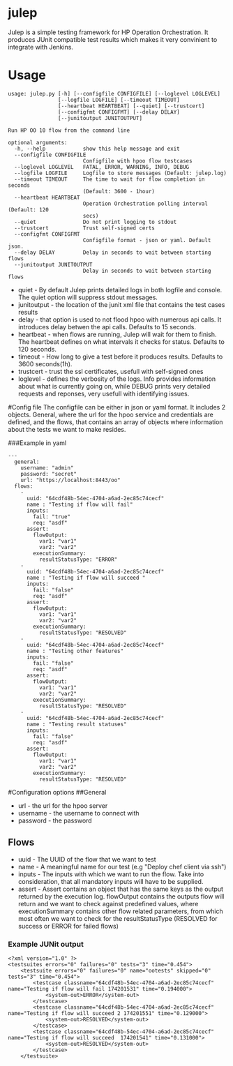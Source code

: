 # julep

Julep is a simple testing framework for HP Operation Orchestration. It produces JUnit compatible test results which makes it very convinient to integrate with Jenkins.


# Usage
```
usage: julep.py [-h] [--configfile CONFIGFILE] [--loglevel LOGLEVEL]
                [--logfile LOGFILE] [--timeout TIMEOUT]
                [--heartbeat HEARTBEAT] [--quiet] [--trustcert]
                [--configfmt CONFIGFMT] [--delay DELAY]
                [--junitoutput JUNITOUTPUT]

Run HP OO 10 flow from the command line

optional arguments:
  -h, --help            show this help message and exit
  --configfile CONFIGFILE
                        Configfile with hpoo flow testcases
  --loglevel LOGLEVEL   FATAL, ERROR, WARNING, INFO, DEBUG
  --logfile LOGFILE     Logfile to store messages (Default: julep.log)
  --timeout TIMEOUT     The time to wait for flow completion in seconds
                        (Default: 3600 - 1hour)
  --heartbeat HEARTBEAT
                        Operation Orchestration polling interval (Default: 120
                        secs)
  --quiet               Do not print logging to stdout
  --trustcert           Trust self-signed certs
  --configfmt CONFIGFMT
                        Configfile format - json or yaml. Default json.
  --delay DELAY         Delay in seconds to wait between starting flows
  --junitoutput JUNITOUTPUT
                        Delay in seconds to wait between starting flows
```

- quiet - By default Julep prints detailed logs in both logfile and console. The quiet option will suppress stdout messages.
- junitoutput - the location of the junit xml file that contains the test cases results
- delay - that option is used to not flood hpoo with numerous api calls. It introduces  delay betwen the api calls. Defaults to 15 seconds.
- heartbeat - when flows are running, Julep will wait for them to finish. The heartbeat defines on what intervals it checks for status. Defaults to 120 seconds.
- timeout - How long to give a test before it produces results. Defaults to 3600 seconds(1h).
- trustcert - trust the ssl certificates, usefull with self-signed ones
- loglevel - defines the verbosity of the logs. Info provides information about what is currently going on, while DEBUG prints very detailed requests and reponses, very usefull with identifying issues.

#Config file
The configfile can be either in json or yaml format. It includes 2 objects. General, where the url for the hpoo service and credentials are defined, and the flows, that contains an array of objects where information about the tests we want to make resides.

###Example in yaml
```
---
  general: 
    username: "admin"
    password: "secret"
    url: "https://localhost:8443/oo"
  flows: 
    - 
      uuid: "64cdf48b-54ec-4704-a6ad-2ec85c74cecf"
      name : "Testing if flow will fail"
      inputs: 
        fail: "true"
        req: "asdf"
      assert: 
        flowOutput: 
          var1: "var1"
          var2: "var2"
        executionSummary: 
          resultStatusType: "ERROR"
    - 
      uuid: "64cdf48b-54ec-4704-a6ad-2ec85c74cecf"
      name : "Testing if flow will succeed "
      inputs: 
        fail: "false"
        req: "asdf"
      assert: 
        flowOutput: 
          var1: "var1"
          var2: "var2"
        executionSummary: 
          resultStatusType: "RESOLVED"
    - 
      uuid: "64cdf48b-54ec-4704-a6ad-2ec85c74cecf"
      name : "Testing other features"
      inputs: 
        fail: "false"
        req: "asdf"
      assert: 
        flowOutput: 
          var1: "var1"
          var2: "var2"
        executionSummary: 
          resultStatusType: "RESOLVED"
    - 
      uuid: "64cdf48b-54ec-4704-a6ad-2ec85c74cecf"
      name : "Testing result statuses"
      inputs: 
        fail: "false"
        req: "asdf"
      assert: 
        flowOutput: 
          var1: "var1"
          var2: "var2"
        executionSummary: 
          resultStatusType: "RESOLVED"
```

#Configuration options
##General 
- url - the url for the hpoo server
- username - the username to connect with
- password - the password

## Flows 
- uuid  - The UUID of the flow that we want to test
- name  - A meaningful name for our test (e.g "Deploy chef client via ssh")
- inputs - The inputs with which we want to run the flow. Take into consideration, that all mandatory inputs will have to be supplied.
- assert - Assert contains an object that has the same keys as the output returned by the execution log. flowOutput contains the outputs flow will return and we want to check against predefined values, where executionSummary contains other flow related parameters, from which most often we want to check for the resultStatusType (RESOLVED for success or ERROR for failed flows)

### Example JUNit output
```
<?xml version="1.0" ?>
<testsuites errors="0" failures="0" tests="3" time="0.454">
	<testsuite errors="0" failures="0" name="ootests" skipped="0" tests="3" time="0.454">
		<testcase classname="64cdf48b-54ec-4704-a6ad-2ec85c74cecf" name="Testing if flow will fail 174201531" time="0.194000">
			<system-out>ERROR</system-out>
		</testcase>
		<testcase classname="64cdf48b-54ec-4704-a6ad-2ec85c74cecf" name="Testing if flow will succeed 2 174201551" time="0.129000">
			<system-out>RESOLVED</system-out>
		</testcase>
		<testcase classname="64cdf48b-54ec-4704-a6ad-2ec85c74cecf" name="Testing if flow will succeed  174201541" time="0.131000">
			<system-out>RESOLVED</system-out>
		</testcase>
	</testsuite>
```

